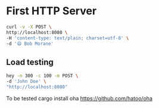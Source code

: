 # First HTTP Server

```bash
curl -v -X POST \
http://localhost:8080 \
-H 'content-type: text/plain; charset=utf-8' \
-d '😄 Bob Morane'
```

## Load testing

```bash
hey -n 300 -c 100 -m POST \
-d 'John Doe' \
"http://localhost:8080" 
```






To be tested
cargo install oha
https://github.com/hatoo/oha